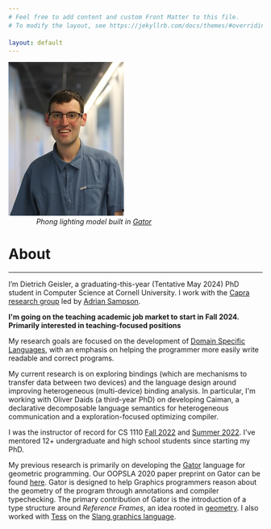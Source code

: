 ```yaml
---
# Feel free to add content and custom Front Matter to this file.
# To modify the layout, see https://jekyllrb.com/docs/themes/#overriding-theme-defaults

layout: default
---
```


<div class="row">
  <div class="column">
    <img src="assets/pic.jpg" alt="Dietrich Geisler">
  </div>
  <div class="columnlong">
    <canvas width="500px" height="275px" id="c"></canvas>
    <script src="./GatorPhong_files/main.c39d6dcf.js.download"></script>
    <i>
    <!-- Whitespace hack cause I'm lazy -->
    &nbsp;&nbsp;&nbsp;&nbsp;&nbsp;&nbsp;&nbsp;&nbsp;&nbsp;&nbsp;&nbsp;&nbsp;&nbsp;
    Phong lighting model built in <a href="https://github.com/cucapra/linguine">Gator</a>
    </i>
  </div>
</div>

# About
---
I’m Dietrich Geisler, a graduating-this-year (Tentative May 2024) PhD student in Computer Science at Cornell University.
I work with the [Capra research group](https://capra.cs.cornell.edu/) led by [Adrian Sampson](https://www.cs.cornell.edu/~asampson/research.html).

**I'm going on the teaching academic job market to start in Fall 2024.  Primarily interested in teaching-focused positions**

My research goals are focused on the development of [Domain Specific Languages](https://en.wikipedia.org/wiki/Domain-specific_language), with an emphasis on helping the programmer more easily write readable and correct programs.

My current research is on exploring bindings (which are mechanisms to transfer data between two devices) and the language design around improving heterogeneous (multi-device) binding analysis.  In particular, I'm working with Oliver Daids (a third-year PhD) on developing Caiman, a declarative decomposable language semantics for heterogeneous communication and a exploration-focused optimizing compiler. 

I was the instructor of record for CS 1110 [Fall 2022](https://classes.cornell.edu/browse/roster/FA22/class/CS/1110) and [Summer 2022](https://classes.cornell.edu/browse/roster/SU22/class/CS/1110).  I've mentored 12+ undergraduate and high school students since starting my PhD.

My previous research is primarily on developing the [Gator](https://github.com/cucapra/gator) language for geometric programming.  Our OOPSLA 2020 paper preprint on Gator can be found [here](oopsla2020.pdf).
Gator is designed to help Graphics programmers reason about the geometry of the program through annotations and compiler typechecking.
The primary contribution of Gator is the introduction of a type structure around *Reference Frames*, an idea rooted in [geometry](https://en.wikipedia.org/wiki/Frame_of_reference).  I also worked with [Tess](https://tess-factor.com/) on the [Slang graphics language](http://graphics.cs.cmu.edu/projects/slang/).
